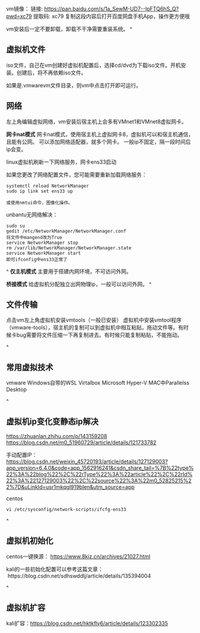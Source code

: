 vm镜像：
链接: https://pan.baidu.com/s/1a_SewM-UD7--lpFTQ6hS_Q?pwd=xc79 
提取码: xc79 复制这段内容后打开百度网盘手机App，操作更方便哦

vm安装后一定不要卸载，卸载不干净需要重装系统。
^
## **虚拟机文件**
iso文件，自己在vm创建好虚拟机配置后，选择cd/dvd为下载iso文件。开机安装。创建后，将不再依赖iso文件。

如果是.vmwarevm文件目录，则vm中点击打开即可运行。


## **网络**
左上角编辑虚拟网络，vm安装后宿主机上会多有VMnet1和VMnet8虚拟网卡。

**网卡nat模式**
网卡nat模式，使用宿主机上虚拟网卡8，虚拟机可以和宿主机通信，且能有公网。
可以添加网络适配器，就多个网卡。
一般ip不固定，隔一段时间后ip会变。

linux虚拟机刷新一下网络服务，网卡ens33启动


如果您更改了网络配置文件，您可能需要重新加载网络服务：
```
systemctl reload NetworkManager
sudo ip link set ens33 up

或使用nmtui命令，图像化操作。
```

unbantu无网络解决：
```
sudo su
gedit /etc/NetworkManager/NetworkManager.conf
将文件中mangend改为True
service NetworkManager stop
rm /var/lib/NetworkManager/NetworkManager.state 
service NetworkManager start 
即可ifconfig中ens33正常了
```
^
**仅主机模式**
主要用于搭建内网环境，不可访问外网。

**桥接模式**
给虚拟机分配独立出网物理ip，一般可以访问外网。
^
## **文件传输**
点击vm左上角虚拟机安装vmtools（一般已安装）
虚拟机中安装vmtool程序（vmware-tools），宿主机的复制可以到虚拟机中相互粘贴，拖动文件等。有时候卡bug需要将文件压缩一下再复制进去。有时候只能复制粘贴，不能拖动。


^
## **常用虚拟技术**
vmware
Windows自带的WSL
Virtalbox
Microsoft Hyper-V
MAC中Parallelss Desktop


^
## **虚拟机ip变化变静态ip解决**
<https://zhuanlan.zhihu.com/p/143159208>
<https://blog.csdn.net/m0_51960729/article/details/121733782>

手动配置IP：
<https://blog.csdn.net/weixin_45720193/article/details/127129003?app_version=6.4.0&code=app_1562916241&csdn_share_tail=%7B%22type%22%3A%22blog%22%2C%22rType%22%3A%22article%22%2C%22rId%22%3A%22127129003%22%2C%22source%22%3A%22m0_52825215%22%7D&uLinkId=usr1mkqgl919blen&utm_source=app>

centos
```
vi /etc/sysconfig/network-scripts/ifcfg-ens33
```
^
## **虚拟机初始化**
centos一键换源：
<https://www.8kiz.cn/archives/21027.html>



kali的一些初始化配置可以参考这篇文章：
 https\://blog.csdn.net/sdhswddlj/article/details/135394004


^
## **虚拟机扩容**
kali扩容：<https://blog.csdn.net/hktkfly6/article/details/123302335>